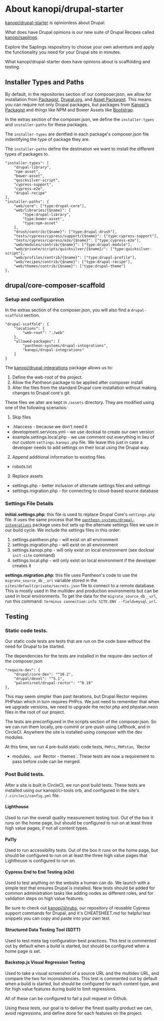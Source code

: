 # About kanopi/drupal-starter

[kanopi/drupal-starter](https://www.github.com/kanopi/drupal-starter) is
opinionless about Drupal.

What does have Drupal opinions is our new suite of Drupal Recipes called
[kanopi/saplings](https://www.github.com/kanopi/saplings).

Explore the Saplings respository to choose your own adventure and apply the
functionality you need for your Drupal site in minutes.

What kanopi/drupal-starter does have opinions about is scaffolding and testing.

## Installer Types and Paths

By default, in the repositories section of our composer.json, we allow for
installation from [Packagist](https://packagist.org/),
[Drupal.org](https://www.drupal.org), and
[Asset Packagist](https://asset-packagist.org/).  This means you can require not
 only Drupal packages, but packages from
[Kanopi's Packagist](https://packagist.org/packages/kanopi/) and things like
NPM and Bower Assets like
[Bootstrap](https://asset-packagist.org/package/bower-asset/bootstrap).

In the extras section of the composer.json, we define the `installer-types` and
`installer-paths` for these packages.

The `installer-types` are dentfied in each package's composer.json file
indentifying the type of package they are.

The `installer-paths` define the destination we want to install the different
types of packages to.

```
"installer-types": [
    "drupal-library",
    "npm-asset",
    "bower-asset",
    "quicksilver-script",
    "cypress-support",
    "cypress-e2e",
    "drupal-recipe"
],
"installer-paths": {
    "web/core": ["type:drupal-core"],
    "web/libraries/{$name}": [
        "type:drupal-library",
        "type:bower-asset",
        "type:npm-asset"
    ],
    "drush/contrib/{$name}": ["type:drupal-drush"],
    "tests/cypress/cypress/support/{$name}": ["type:cypress-support"],
    "tests/cypress/cypress/e2e/{$name}": ["type:cypress-e2e"],
    "web/modules/contrib/{$name}": ["type:drupal-module"],
    "web/private/scripts/quicksilver/{$name}/": ["type:quicksilver-script"],
    "web/profiles/contrib/{$name}": ["type:drupal-profile"],
    "web/recipes/contrib/{$name}": ["type:drupal-recipe"],
    "web/themes/contrib/{$name}": ["type:drupal-theme"]
},
```

## drupal/core-composer-scaffold

### Setup and configuration

In the extras section of the composer.json, you will also find a
`drupal-scaffold` section.

```
"drupal-scaffold": {
    "locations": {
        "web-root": "./web"
    },
    "allowed-packages": [
        "pantheon-systems/drupal-integrations",
        "kanopi/drupal-integrations"
    ]
}
```

The [kanopi/drupal-integrations](https://github.com/kanopi/drupal-integrations) package allows us to:
1. Define the web-root of the project.
2. Allow the Pantheon package to be applied after composer install
3. Alter the files from the standard Drupal core installation without making
changes to Drupal core's git.

These files we alter are kept in `/assets` directory.
They are modified using one of the following scenarios:

1. Skip files 
  * .htaccess - because we don't need it
  * development.services.yml - we use docksal to create our own version
  * example.settings.local.php - we use comment out everything in lieu of our 
  custom `settings.kanopi.php` file. We leave this just in case a developer 
  needs to add settings on their local using the Drupal way.
2. Append additional information to existing files.
  * robots.txt
3. Replace assets
  * settings.php - better inclusion of alternate settings files and settings
  * settings.migration.php - for connecting to cloud-based source database

### Settings File Details

**initial.settings.php**: this file is used to replace Drupal Core's `settings.php` file.
It uses the same process that the [`pantheon-systems/drupal-integrations`](https://github.com/pantheon-systems/drupal-integrations) package uses but
sets up the alternate settings files we use in our build cycle. We include the
settings files in this order:

1. settings.pantheon.php - will exist on all environment
2. settings.migration.php - will exist on all environment
3. settings.kanopi.php - will only exist on local environment (see docksal `init-site` command)
4. settings.local.php - will only exist on local environment if the developer creates it
 

**settings.migration.php**: this file uses Pantheon's code to use the `migrate_source_db__url` 
variable stored in the `sites/default/private/secrets.json` file to connect to a remote
database. This is mostly used in the multidev and production environments but can be used
in local environments. To get the data for the `migrate_source_db__url`, run this command:
`terminus connection:info SITE.ENV --field=mysql_url`.

## Testing

### Static code tests.

Our static code tests are tests that are run on the code base without the need
for Drupal to be started.

The dependencies for the tests are installed in the require-dev section of the
composer.json

```
"require-dev": {
    "drupal/core-dev": "^10.2",
    "drupal/devel": "^5.1",
    "palantirnet/drupal-rector": "^0.19"
},
```
This may seem simpler than past iterations, but Drupal Rector requires PHPstan
which in turn requires PHPcs.  We just need to remember that when we upgrade
versions, we need to upgrade the rector.php and phpstan.neon files in the root
of our project.

The tests are preconfigured in the scripts section of the composer.json.  So we
can run them locally, pre-commit or pre-push using Lefthook, and in CircleCI.
Anywhere the site is installed using composer with the dev modules.

At this time, we run 4 pre-build static code tests, `PHPcs`, `PHPstan`, `Rector
- modules`, and `Rector - themes`.  These tests are now a requirement to pass
before code can be merged.

### Post Build tests.

After a site is built in CircleCI, we run post build tests.  These tests are
installed using our kanopi/ci-tools orb, and configured in the site's
`/.circleci/config.yml` file.

#### Lighthouse

Used to run the overall quality measurement testing tool.  Out of the box it
runs on the home page, but should be configured to run on at least three high
value pages, if not all content types.

#### Pa11y

Used to run accessibility tests.  Out of the box it runs on the home page, but
should be configured to run on at least the three high value pages that
Lighthouse is configured to run on.

#### Cypress End to End Testing (e2e)

Used to test anything on the website a human can do.  We launch with a simple
test that ensures Drupal is installed.  New tests should be added for common
administration tasks like adding nodes as different roles, and for validation
steps on high value features.

Be sure to check out [kanopi/shrubs](https://www.github.com/kanopi/shrubs), our
repository of reusable Cypress support commands for Drupal, and it's
CHEATSHEET.md for helpful test snippets you can copy and paste into your own
test.

#### Structured Data Testing Tool (SDTT)

Used to test meta tag configuration best practices.  This test is commented out
by default when a build is started, but should be configured when a home page is
 set.

#### Backstop.js Visual Regression Testing

Used to take a visual screenshot of a source URL and the multidev URL, and
compare the two for inconsistencies. This test is commented out by default
when a build is started, but should be configured for each content type, and for
 high value features during build to limit regressions.

All of these can be configured to fail a pull request in Github.

Using these tests, our goal is to deliver the finest quality product we can,
avoid regressions, and define done for each features on the project.
